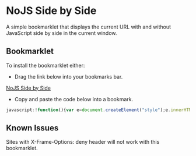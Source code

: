 # NoJS Side by Side

A simple bookmarklet that displays the current URL with and without JavaScript side by side in the current window.

## Bookmarklet

To install the bookmarklet either:
* Drag the link below into your bookmarks bar.

[NoJS Side by Side](javascript:void%20function(){javascript:!function(){var%20a=document.createElement(%22style%22);a.innerHTML=%22\n%20%20.side-by-side{\n%20%20%20%20position:absolute;\n%20%20%20%20top:0;\n%20%20%20%20width:%2050vw;\n%20%20%20%20height:100vh!important;\n%20%20%20%20z-index:999;\n%20%20}\n%20%20.side-by-side-nojs%20{\n%20%20%20%20left:50%2525;\n%20%20}\n%20%20.side-by-side-js%20{\n%20%20%20%20left:0;\n%20%20}\n%20%20.side-by-side-label%20{\n%20%20%20%20padding:%2010px;\n%20%20%20%20background-color:%20black;\n%20%20%20%20color:%20white;\n%20%20%20%20font-size:%2012px;\n%20%20%20%20position:%20absolute;\n%20%20%20%20z-index:%201000;\n%20%20%20%20margin:%2010px;\n%20%20%20%20opacity:%200.7;\n%20%20%20%20text-transform:%20uppercase;\n%20%20%20%20font-family:%20'Arial';\n%20%20%20%20pointer-events:%20none;\n%20%20}\n%20%20.no_js{\n%20%20%20%20left:50vw;\n%20%20}\n%20%20body{\n%20%20%20%20display:none!important;\n%20%20%20%20overflow:hidden!important;\n%20%20}\n%20%20%22,document.head.appendChild(a);var%20b=document.createElement(%22div%22);b.setAttribute(%22class%22,%22js%20side-by-side-label%22),b.innerText=%22JavaScript%20Enabled%22,document.body.insertAdjacentElement(%22afterend%22,b);var%20c=document.createElement(%22div%22);c.setAttribute(%22class%22,%22no_js%20side-by-side-label%22),c.innerText=%22JavaScript%20Disabled%22,document.body.insertAdjacentElement(%22afterend%22,c);var%20d=document.createElement(%22iframe%22);d.setAttribute(%22class%22,%22side-by-side-nojs%20side-by-side%22),d.src=window.location.href,d.frameBorder=0,d.sandbox=%22allow-forms%20allow-pointer-lock%20allow-popups%20allow-same-origin%20allow-top-navigation%22,document.body.insertAdjacentElement(%22afterend%22,d);var%20e=document.createElement(%22iframe%22);e.setAttribute(%22class%22,%22side-by-side-js%20side-by-side%22),e.src=window.location.href,e.frameBorder=0,document.body.insertAdjacentElement(%22afterend%22,e)}()}();)

* Copy and paste the code below into a bookmark.
```javascript
javascript:!function(){var e=document.createElement("style");e.innerHTML="\n  .side-by-side{\n    position:absolute;\n    top:0;\n    width: 50vw;\n    height:100vh!important;\n    z-index:999;\n  }\n  .side-by-side-nojs {\n    left:50%25;\n  }\n  .side-by-side-js {\n    left:0;\n  }\n  .side-by-side-label {\n    padding: 10px;\n    background-color: black;\n    color: white;\n    font-size: 12px;\n    position: absolute;\n    z-index: 1000;\n    margin: 10px;\n    opacity: 0.7;\n    text-transform: uppercase;\n    font-family: 'Arial';\n    pointer-events: none;\n  }\n  .no_js{\n    left:50vw;\n  }\n  body{\n    display:none!important;\n    overflow:hidden!important;\n  }\n  ",document.head.appendChild(e);var n=document.createElement("div");n.setAttribute("class","js side-by-side-label"),n.innerText="JavaScript Enabled",document.body.insertAdjacentElement("afterend",n);var t=document.createElement("div");t.setAttribute("class","no_js side-by-side-label"),t.innerText="JavaScript Disabled",document.body.insertAdjacentElement("afterend",t);var i=document.createElement("iframe");i.setAttribute("class","side-by-side-nojs side-by-side"),i.src=window.location.href,i.frameBorder=0,i.sandbox="allow-forms allow-pointer-lock allow-popups allow-same-origin allow-top-navigation",document.body.insertAdjacentElement("afterend",i);var o=document.createElement("iframe");o.setAttribute("class","side-by-side-js side-by-side"),o.src=window.location.href,o.frameBorder=0,document.body.insertAdjacentElement("afterend",o)}();
```

## Known Issues

Sites with X-Frame-Options: deny header will not work with this bookmarklet.
